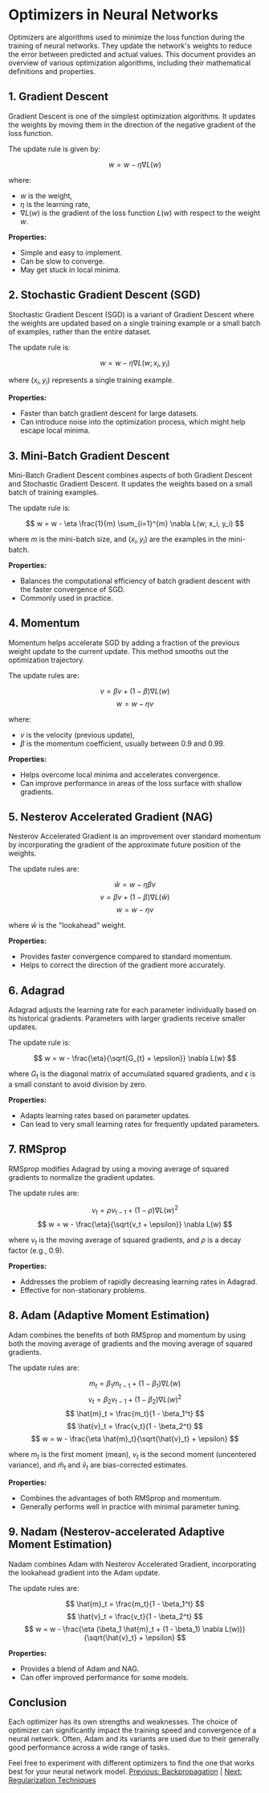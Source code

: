 # Optimizers in Neural Networks

Optimizers are algorithms used to minimize the loss function during the training of neural networks. They update the network's weights to reduce the error between predicted and actual values. This document provides an overview of various optimization algorithms, including their mathematical definitions and properties.

## 1. Gradient Descent

Gradient Descent is one of the simplest optimization algorithms. It updates the weights by moving them in the direction of the negative gradient of the loss function.

The update rule is given by:

$$
w = w - \eta \nabla L(w)
$$

where:
- $w$ is the weight,
- $\eta$ is the learning rate,
- $\nabla L(w)$ is the gradient of the loss function $L(w)$ with respect to the weight $w$.

**Properties:**
- Simple and easy to implement.
- Can be slow to converge.
- May get stuck in local minima.

## 2. Stochastic Gradient Descent (SGD)

Stochastic Gradient Descent (SGD) is a variant of Gradient Descent where the weights are updated based on a single training example or a small batch of examples, rather than the entire dataset.

The update rule is:

$$
w = w - \eta \nabla L(w; x_i, y_i)
$$

where $(x_i, y_i)$ represents a single training example.

**Properties:**
- Faster than batch gradient descent for large datasets.
- Can introduce noise into the optimization process, which might help escape local minima.

## 3. Mini-Batch Gradient Descent

Mini-Batch Gradient Descent combines aspects of both Gradient Descent and Stochastic Gradient Descent. It updates the weights based on a small batch of training examples.

The update rule is:

$$
w = w - \eta \frac{1}{m} \sum_{i=1}^{m} \nabla L(w; x_i, y_i)
$$

where $m$ is the mini-batch size, and $(x_i, y_i)$ are the examples in the mini-batch.

**Properties:**
- Balances the computational efficiency of batch gradient descent with the faster convergence of SGD.
- Commonly used in practice.

## 4. Momentum

Momentum helps accelerate SGD by adding a fraction of the previous weight update to the current update. This method smooths out the optimization trajectory.

The update rules are:

$$
v = \beta v + (1 - \beta) \nabla L(w)
$$
$$
w = w - \eta v
$$

where:
- $v$ is the velocity (previous update),
- $\beta$ is the momentum coefficient, usually between 0.9 and 0.99.

**Properties:**
- Helps overcome local minima and accelerates convergence.
- Can improve performance in areas of the loss surface with shallow gradients.

## 5. Nesterov Accelerated Gradient (NAG)

Nesterov Accelerated Gradient is an improvement over standard momentum by incorporating the gradient of the approximate future position of the weights.

The update rules are:

$$
\hat{w} = w - \eta \beta v
$$
$$
v = \beta v + (1 - \beta) \nabla L(\hat{w})
$$
$$
w = w - \eta v
$$

where $\hat{w}$ is the "lookahead" weight.

**Properties:**
- Provides faster convergence compared to standard momentum.
- Helps to correct the direction of the gradient more accurately.

## 6. Adagrad

Adagrad adjusts the learning rate for each parameter individually based on its historical gradients. Parameters with larger gradients receive smaller updates.

The update rule is:

$$
w = w - \frac{\eta}{\sqrt{G_{t} + \epsilon}} \nabla L(w)
$$

where $G_t$ is the diagonal matrix of accumulated squared gradients, and $\epsilon$ is a small constant to avoid division by zero.

**Properties:**
- Adapts learning rates based on parameter updates.
- Can lead to very small learning rates for frequently updated parameters.

## 7. RMSprop

RMSprop modifies Adagrad by using a moving average of squared gradients to normalize the gradient updates.

The update rules are:

$$
v_t = \rho v_{t-1} + (1 - \rho) \nabla L(w)^2
$$
$$
w = w - \frac{\eta}{\sqrt{v_t + \epsilon}} \nabla L(w)
$$

where $v_t$ is the moving average of squared gradients, and $\rho$ is a decay factor (e.g., 0.9).

**Properties:**
- Addresses the problem of rapidly decreasing learning rates in Adagrad.
- Effective for non-stationary problems.

## 8. Adam (Adaptive Moment Estimation)

Adam combines the benefits of both RMSprop and momentum by using both the moving average of gradients and the moving average of squared gradients.

The update rules are:

$$
m_t = \beta_1 m_{t-1} + (1 - \beta_1) \nabla L(w)
$$
$$
v_t = \beta_2 v_{t-1} + (1 - \beta_2) \nabla L(w)^2
$$
$$
\hat{m}_t = \frac{m_t}{1 - \beta_1^t}
$$
$$
\hat{v}_t = \frac{v_t}{1 - \beta_2^t}
$$
$$
w = w - \frac{\eta \hat{m}_t}{\sqrt{\hat{v}_t} + \epsilon}
$$

where $m_t$ is the first moment (mean), $v_t$ is the second moment (uncentered variance), and $\hat{m}_t$ and $\hat{v}_t$ are bias-corrected estimates.

**Properties:**
- Combines the advantages of both RMSprop and momentum.
- Generally performs well in practice with minimal parameter tuning.

## 9. Nadam (Nesterov-accelerated Adaptive Moment Estimation)

Nadam combines Adam with Nesterov Accelerated Gradient, incorporating the lookahead gradient into the Adam update.

The update rules are:

$$
\hat{m}_t = \frac{m_t}{1 - \beta_1^t}
$$
$$
\hat{v}_t = \frac{v_t}{1 - \beta_2^t}
$$
$$
w = w - \frac{\eta (\beta_1 \hat{m}_t + (1 - \beta_1) \nabla L(w))}{\sqrt{\hat{v}_t} + \epsilon}
$$

**Properties:**
- Provides a blend of Adam and NAG.
- Can offer improved performance for some models.

## Conclusion

Each optimizer has its own strengths and weaknesses. The choice of optimizer can significantly impact the training speed and convergence of a neural network. Often, Adam and its variants are used due to their generally good performance across a wide range of tasks.

Feel free to experiment with different optimizers to find the one that works best for your neural network model.
[Previous: Backpropagation](Backpropagation.md) | [Next: Regularization Techniques](Regularization%20Techniques.md)
